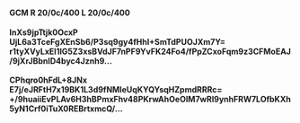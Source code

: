 #### GCM R 20/0c/400 L 20/0c/400
**InXs9jpTtjk0OcxP**<br/>**UjL6a3TceFgXEnSb6/P3sq9gy4fHhI+SmTdPUOJXm7Y=**<br/>**r1tyXVyLxEl1IG5Z3xsBVdJF7nPF9YvFK24Fo4/fPpZCxoFqm9z3CFMoEAJ/9jXrJBbnID4byc4Jznh9...**<br/><br/>
**CPhqro0hFdL+8JNx**<br/>**E7j/eJRFtH7x19BK1L3d9fNMIeUqKYQYsqHZpmdRRRc=**<br/>**+/9huaiiEvPLAv6H3hBPmxFhv48PKrwAhOeOIM7wRI9ynhFRW7LOfbKXh5yN1Crf0iTuX0REBrtxmcQ/...**
